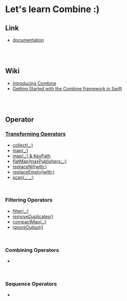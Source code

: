 # Let's learn Combine :)

## Link
- <a href="https://developer.apple.com/documentation/Combine">documentation</a>

<br>
<br>

## Wiki
- <a href="https://github.com/kyeoeol/combine-learning/wiki/Introducing-Combine">Introducing Combine</a>
- <a href="https://github.com/kyeoeol/combine-learning/wiki/Getting-Started-with-the-Combine-framework-in-Swift">Getting Started with the Combine framework in Swift</a>

<br>
<br>

## Operator

### <a href="https://github.com/kyeoeol/combine-learning/blob/main/CombineTransformingOperators.playground/Contents.swift">Transforming Operators</a>
- <a href="https://developer.apple.com/documentation/combine/publisher/collect(_:)">collect(_:)</a>
- <a href="https://developer.apple.com/documentation/combine/publisher/map(_:)-99evh">map(_:)</a>
- <a href="https://developer.apple.com/documentation/combine/publisher/map(_:)-6sm0a">map(_:) & KeyPath</a>
- <a href="https://developer.apple.com/documentation/combine/future/flatmap(maxpublishers:_:)-61pe1">flatMap(maxPublishers:_:)</a>
- <a href="https://developer.apple.com/documentation/combine/just/replacenil(with:)">replaceNil(with:)</a>
- <a href="https://developer.apple.com/documentation/combine/publisher/replaceempty(with:)">replaceEmpty(with:)</a>
- <a href="https://developer.apple.com/documentation/combine/publisher/scan(_:_:)">scan(_: _:)</a>

<br>

### Filtering Operators
- <a href="https://developer.apple.com/documentation/combine/publisher/filter(_:)">filter(_:)</a>
- <a href="https://developer.apple.com/documentation/combine/fail/removeduplicates()">removeDuplicates()</a>
- <a href="https://developer.apple.com/documentation/combine/publisher/compactmap(_:)">compactMap(_:)</a>
- <a href="https://developer.apple.com/documentation/combine/fail/ignoreoutput()">ignoreOutput()</a>

<br>

### Combining Operators
- <a href=""></a>

<br>

### Sequence Operators
- <a href=""></a>
